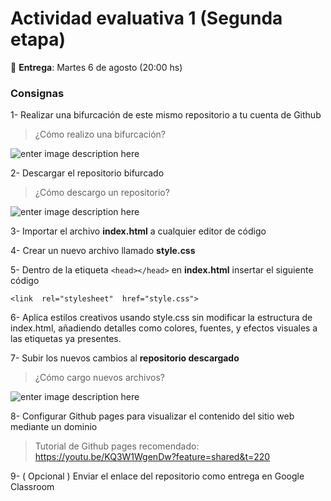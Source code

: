 # Actividad evaluativa 1 (Segunda etapa)
📅 **Entrega**: Martes 6 de agosto (20:00 hs)

### Consignas

1- Realizar una bifurcación de este mismo repositorio a tu cuenta de Github
>  ¿Cómo realizo una bifurcación?
>  
![enter image description here](https://graphite.dev/images/content/guides/git-forking/git_fork_button.png)

2- Descargar el repositorio bifurcado
>  ¿Cómo descargo un repositorio?

![enter image description here](https://sites.northwestern.edu/researchcomputing/files/2021/05/github.png)

3- Importar el archivo **index.html** a cualquier editor de código

4- Crear un nuevo archivo llamado **style.css** 

5- Dentro de la etiqueta `<head></head>` en **index.html** insertar el siguiente código

    <link  rel="stylesheet"  href="style.css">
6- Aplica estilos creativos usando style.css sin modificar la estructura de index.html, añadiendo detalles como colores, fuentes, y efectos visuales a las etiquetas ya presentes.

7- Subir los nuevos cambios al **repositorio descargado**

> ¿Cómo cargo nuevos archivos?

![enter image description here](https://cdn0.tnwcdn.com/wp-content/blogs.dir/1/files/2016/02/a888b59e-d004-11e5-80a6-e9f32f17c4d5.gif)

8- Configurar Github pages para visualizar el contenido del sitio web mediante un dominio 

> Tutorial de Github pages recomendado: https://youtu.be/KQ3W1WgenDw?feature=shared&t=220

 9- ( Opcional ) Enviar el enlace del repositorio como entrega en Google Classroom
